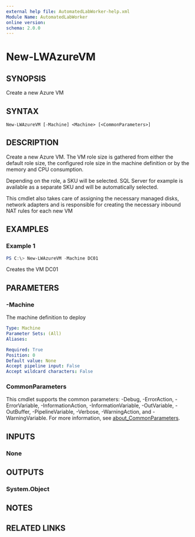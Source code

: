 ```yaml
---
external help file: AutomatedLabWorker-help.xml
Module Name: AutomatedLabWorker
online version:
schema: 2.0.0
---
```


# New-LWAzureVM

## SYNOPSIS
Create a new Azure VM

## SYNTAX

```
New-LWAzureVM [-Machine] <Machine> [<CommonParameters>]
```

## DESCRIPTION
Create a new Azure VM.
The VM role size is gathered from either the default role size, the configured role size in the machine definition or by the memory and CPU consumption.

Depending on the role, a SKU will be selected.
SQL Server for example is available as a separate SKU and will be automatically selected.

This cmdlet also takes care of assigning the necessary managed disks, network adapters and is responsible for creating the necessary inbound NAT rules for each new VM

## EXAMPLES

### Example 1
```powershell
PS C:\> New-LWAzureVM -Machine DC01
```

Creates the VM DC01

## PARAMETERS

### -Machine
The machine definition to deploy

```yaml
Type: Machine
Parameter Sets: (All)
Aliases:

Required: True
Position: 0
Default value: None
Accept pipeline input: False
Accept wildcard characters: False
```

### CommonParameters
This cmdlet supports the common parameters: -Debug, -ErrorAction, -ErrorVariable, -InformationAction, -InformationVariable, -OutVariable, -OutBuffer, -PipelineVariable, -Verbose, -WarningAction, and -WarningVariable. For more information, see [about_CommonParameters](http://go.microsoft.com/fwlink/?LinkID=113216).

## INPUTS

### None
## OUTPUTS

### System.Object
## NOTES

## RELATED LINKS
